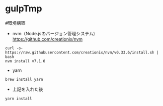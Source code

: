 # gulpTmp

#環境構築

- nvm（Node.jsのバージョン管理システム)
https://github.com/creationix/nvm
```
curl -o- https://raw.githubusercontent.com/creationix/nvm/v0.33.6/install.sh | bash
nvm install v7.1.0
```
- yarn
```
brew install yarn
```

- 上記を入れた後
```
yarn install
```
